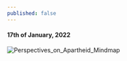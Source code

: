 ```yaml
---
published: false
---
```

#### 17th of January, 2022

![Perspectives_on_Apartheid_Mindmap](https://i.ibb.co/n1m2nhr/Perspectives-on-Apartheid.png)


